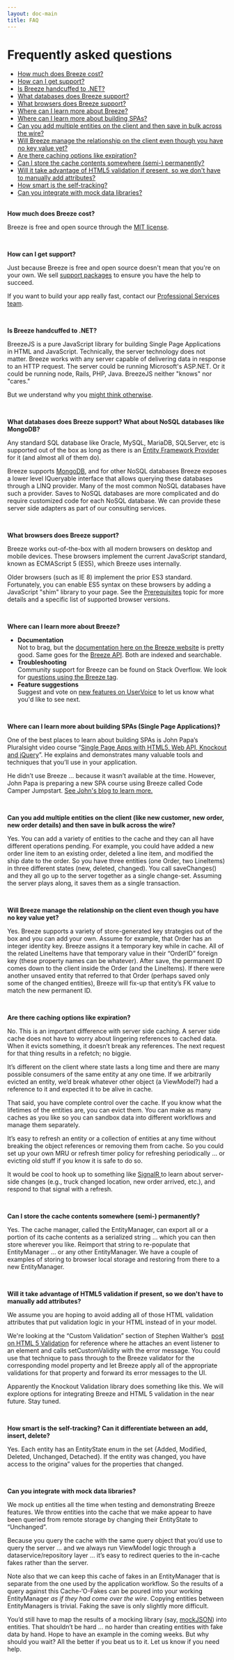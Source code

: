 ```yaml
---
layout: doc-main
title: FAQ
---
```

<h1>Frequently asked questions</h1>

<ul>
	<li><a href="#cost">How much does Breeze cost?</a></li>
	<li><a href="#support">How can I get support?</a></li>
	<li><a href="#handcuff">Is Breeze handcuffed to .NET?</a></li>
	<li><a href="#database">What databases does Breeze support?</a></li>
	<li><a href="#browsers">What browsers does Breeze support?</a></li>
	<li><a href="#learn-breeze">Where can I learn more about Breeze?</a></li>
	<li><a href="#learn-spa">Where can I learn more about building SPAs?</a></li>
	<li><a href="#multiple-entities">Can you add multiple entities on the client and then save in bulk across the wire?</a></li>
	<li><a href="#manage-relationship">Will Breeze manage the relationship on the client even though you have no key value yet?</a></li>
	<li><a href="#cache-options">Are there caching options like expiration?</a></li>
	<li><a href="#store-cache">Can I store the cache contents somewhere (semi-) permanently?</a></li>
	<li><a href="#html5-validation">Will it take advantage of HTML5 validation if present, so we don&#39;t have to manually add attributes?</a></li>
	<li><a href="#self-tracking">How smart is the self-tracking?</a></li>
	<li><a href="#mock-data-library">Can you integrate with mock data libraries? </a><br />
	&nbsp;</li>
</ul>

<p><strong><a id="cost" name="cost"></a>How much does Breeze cost?</strong></p>

<p>Breeze is free and open source through the <a href="http://opensource.org/licenses/mit-license.php" target="_blank">MIT license</a>.</p>

<p>&nbsp;</p>

<p><strong><a id="support" name="support"></a>How can I get support?</strong></p>

<p>Just because Breeze is free and open source doesn&#39;t mean that you&#39;re on your own. We sell <a href="http://www.breezejs.com/support">support packages</a> to ensure you have the help to succeed.</p>

<p>If you want to build your app really fast, contact our <a href="http://www.ideablade.com/professional-services/professional-services.aspx" target="_blank">Professional Services team</a>.</p>

<p>&nbsp;</p>

<p><strong><a id="handcuff" name="handcuff"></a>Is Breeze handcuffed to .NET?</strong></p>

<p>BreezeJS is a pure JavaScript library for building Single Page Applications in HTML and JavaScript. Technically, the server technology does not matter. Breeze works with any server capable of delivering data in response to an HTTP request. The server could be running Microsoft&#39;s ASP.NET. Or it could be running node, Rails, PHP, Java. BreezeJS neither &quot;knows&quot; nor &quot;cares.&quot;</p>

<p>But we understand why you <a href="http://www.breezejs.com/blog/handcuffed-microsoft">might think otherwise</a>.</p>

<p>&nbsp;</p>

<p><strong><a id="database" name="database"></a>What databases does Breeze support? What about NoSQL databases like MongoDB?</strong></p>

<p>Any standard SQL&nbsp;database like Oracle, MySQL, MariaDB, SQLServer, etc&nbsp;is supported out of the box as long as there is an <a href="http://msdn.microsoft.com/en-us/data/dd363565" target="_blank">Entity Framework Provider</a> for it (and almost all of them do).</p>

<p>Breeze supports <a href="http://www.breezejs.com/documentation/mongodb">MongoDB</a>, and for other NoSQL databases Breeze&nbsp;exposes a lower level IQueryable interface that allows querying these databases through a LINQ provider. Many of the most common NoSQL databases have such a provider. Saves to NoSQL databases are more complicated and do require customized code for each NoSQL database. We can provide these server side adapters as part of our consulting services.</p>

<p>&nbsp;</p>

<p><strong><a id="browsers" name="browsers"></a>What browsers does Breeze support?</strong></p>

<p>Breeze works out-of-the-box with all&nbsp;modern browsers on desktop and mobile devices. These browsers implement the current JavaScript standard, known as ECMAScript 5 (ES5), which Breeze uses internally.</p>

<p>Older browsers (such as IE 8) implement the prior ES3 standard. Fortunately, you can enable ES5 syntax on these browsers by adding a JavaScript &quot;shim&quot; library to your page. See the&nbsp;<a href="http://www.breezejs.com/documentation/prerequisites">Prerequisites</a> topic for more details and a specific list of supported browser versions.</p>

<p>&nbsp;</p>

<p><strong><a id="learn-breeze" name="learn-breeze"></a>Where can I learn more about Breeze?</strong></p>

<ul>
	<li><strong>Documentation</strong><br />
	Not to brag, but the <a href="http://www.breezejs.com/documentation/introduction">documentation here on the Breeze website</a> is pretty good. Same goes for the <a href="/doc-js/api-docs/index.html" target="_blank">Breeze API</a>. Both are indexed and searchable.</li>
	<li><strong>Troubleshooting</strong><br />
	Community support for Breeze can be found on Stack Overflow. We look for <a href="http://stackoverflow.com/questions/tagged/breeze" target="_blank">questions using the Breeze tag</a>.</li>
	<li><strong>Feature suggestions</strong><br />
	Suggest and vote on <a href="https://breezejs.uservoice.com/forums/173093-breeze-feature-suggestions" target="_blank">new features on UserVoice</a> to let us know what you&#39;d like to see next.</li>
</ul>

<p>&nbsp;</p>

<p><strong><a id="learn-spa" name="learn-spa"></a>Where can I learn more about building SPAs (Single Page Applications)?</strong></p>

<p>One of the best places to learn about building SPAs is John Papa&rsquo;s Pluralsight video course &ldquo;<a href="http://pluralsight.com/training/Courses/TableOfContents/spa" target="_blank">Single Page Apps with HTML5, Web API, Knockout and jQuery</a>&rdquo;. He explains and demonstrates many valuable tools and techniques that you&rsquo;ll use in your application.</p>

<p>He didn&rsquo;t use Breeze &hellip; because it wasn&rsquo;t available at the time. However, John Papa is preparing a new SPA course using Breeze called&nbsp;Code Camper Jumpstart. <a href="http://www.johnpapa.net/recent-presentation-on-spa-basics/" target="_blank">See John&#39;s blog to learn more.</a></p>

<p>&nbsp;</p>

<p><strong><a id="multiple-entities" name="multiple-entities"></a>Can you add multiple entities on the client (like new customer, new order, new order details) and then save in bulk across the wire? </strong></p>

<p>Yes. You can add a variety of entities to the cache and they can all have different operations pending. For example, you could have added a new order line item to an existing order, deleted a line item, and modified the ship date to the order. So you have three entities (one Order, two LineItems) in three different states (new, deleted, changed). You call saveChanges() and they all go up to the server together as a single change-set. Assuming the server plays along, it saves them as a single transaction.</p>

<p>&nbsp;</p>

<p><strong><a id="manage-relationship" name="manage-relationship"></a>Will Breeze manage the relationship on the client even though you have no key value yet?</strong></p>

<p>Yes. Breeze supports a variety of store-generated key strategies out of the box and you can add your own. Assume for example, that Order has an integer identity key. Breeze assigns it a temporary key while in cache. All of the related LineItems have that temporary value in their &ldquo;OrderID&rdquo; foreign key (these property names can be whatever). After save, the permanent ID comes down to the client inside the Order (and the LineItems). If there were another unsaved entity that referred to that Order (perhaps saved only some of the changed entities), Breeze will fix-up that entity&rsquo;s FK value to match the new permanent ID.</p>

<p>&nbsp;</p>

<p><strong><a id="cache-options" name="cache-options"></a>Are there caching options like expiration?</strong></p>

<p>No. This is an important difference with server side caching. A server side cache does not have to worry about lingering references to cached data. When it evicts something, it doesn&rsquo;t break any references. The next request for that thing results in a refetch; no biggie.</p>

<p>It&rsquo;s different on the client where state lasts a long time and there are many possible consumers of the same entity at any one time. If we arbitrarily evicted an entity, we&rsquo;d break whatever other object (a ViewModel?) had a reference to it and expected it to be alive in cache.</p>

<p>That said, you have complete control over the cache. If you know what the lifetimes of the entities are, you can evict them. You can make as many caches as you like so you can sandbox data into different workflows and manage them separately.</p>

<p>It&rsquo;s easy to refresh an entity or a collection of entities at any time without breaking the object references or removing them from cache. So you could set up your own MRU or refresh timer policy for refreshing periodically &hellip; or evicting old stuff if you know it is safe to do so.</p>

<p>It would be cool to hook up to something like <a href="https://github.com/SignalR/SignalR" target="_blank">SignalR </a>to learn about server-side changes (e.g., truck changed location, new order arrived, etc.), and respond to that signal with a refresh.</p>

<p>&nbsp;</p>

<p><strong><a id="store-cache" name="store-cache"></a>Can I store the cache contents somewhere (semi-) permanently?</strong></p>

<p>Yes. The cache manager, called the EntityManager, can export all or a portion of its cache contents as a serialized string &hellip; which you can then store wherever you like. Reimport that string to re-populate that EntityManager &hellip; or any other EntityManager. We have a couple of examples of storing to browser local storage and restoring from there to a new EntityManager.</p>

<p>&nbsp;</p>

<p><strong><a id="html5-validation" name="html5-validation"></a>Will it take advantage of HTML5 validation if present, so we don&#39;t have to manually add attributes?</strong></p>

<p>We assume you are hoping to avoid adding all of those HTML validation attributes that put validation logic in your HTML instead of in your model.</p>

<p>We&#39;re looking at the &ldquo;Custom Validation&rdquo; section of Stephen Walther&rsquo;s &nbsp;<a href="http://stephenwalther.com/archive/2012/03/13/html5-form-validation.aspx" target="_blank">post on HTML 5 Validation</a> for reference where he attaches an event listener to an element and calls setCustomValidity with the error message. You could use that technique to pass through to the Breeze validator for the corresponding model property and let Breeze apply all of the appropriate validations for that property and forward its error messages to the UI.</p>

<p>Apparently the&nbsp;Knockout&nbsp;Validation library does something like this.&nbsp;We will explore options for integrating Breeze and HTML 5 validation in the near future. Stay tuned.</p>

<p>&nbsp;</p>

<p><strong><a id="self-tracking" name="self-tracking"></a>How smart is the self-tracking? Can it differentiate between an add, insert, delete?</strong></p>

<p>Yes. Each entity has an EntityState enum in the set {Added, Modified, Deleted, Unchanged, Detached}. If the entity was changed, you have access to the origina&rdquo; values for the properties that changed.</p>

<p>&nbsp;</p>

<p><strong><a id="mock-data-library" name="mock-data-library"></a>Can you integrate with mock data libraries?</strong></p>

<p>We mock up entities all the time when testing and demonstrating Breeze features. We throw entities into the cache that we make appear to have been queried from remote storage by changing their EntityState to &ldquo;Unchanged&rdquo;.</p>

<p>Because you query the cache with the same query object that you&rsquo;d use to query the server &hellip; and we always run ViewModel logic through a dataservice/repository layer &hellip; it&rsquo;s easy to redirect queries to the in-cache fakes rather than the server.</p>

<p>Note also that we can keep this cache of fakes in an EntityManager that is separate from the one used by the application workflow. So the results of a query against this Cache-&lsquo;O-Fakes can be poured into your working EntityManager <em>as if they had come over the wire</em>. Copying entities between EntityManagers is trivial. Faking the save is only slightly more difficult.</p>

<p>You&rsquo;d still have to map the results of a mocking library (say, <a href="https://github.com/mennovanslooten/mockJSON" target="_blank">mockJSON</a>) into entities. That shouldn&rsquo;t be hard &hellip; no harder than creating entities with fake data by hand. Hope to have an example&nbsp;in the&nbsp;coming weeks. But&nbsp;why should you wait?&nbsp;All the better if you beat us to it. Let us know if you need help.</p>

<p>&nbsp;</p>


